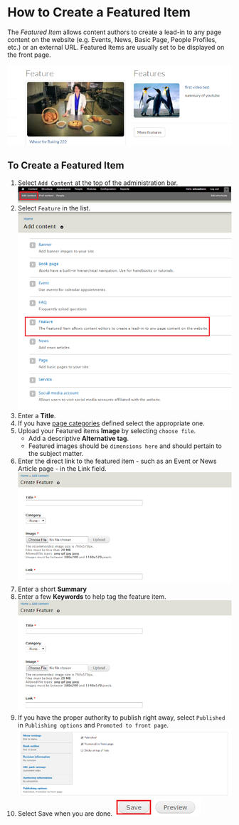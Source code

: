 # How to Create a Featured Item
The *Featured Item* allows content authors to create a lead-in to any page content on the website (e.g. Events, News, Basic Page, People Profiles, etc.) or an external URL. Featured Items are usually set to be displayed on the front page.

![An Example of a Featured Item.](../images/fIex.png)

## To Create a Featured Item
1. Select `Add Content` at the top of the administration bar.
![Add Content Highlighted](../images/ambac.png)
2. Select `Feature` in the list.
![Feature Option Selected](../images/addconfI.png)
3. Enter a **Title**.
4. If you have [page categories](../taxonomies.md#categories) defined select the appropriate one.
5. Upload your Featured items **Image** by selecting `choose file`.
    * Add a descriptive **Alternative tag**.
    * Featured images should be `dimensions here` and should pertain to the subject matter.
6. Enter the direct link to the featured item - such as an Event or News Article page - in the Link field.
![Image of Feature Item link options](../images/featitleimglink.png)
7. Enter a short **Summary**
8. Enter a few **Keywords** to help tag the feature item.
![Image of Feature Item link options](../images/featitleimglink.png)
9. If you have the proper authority to publish right away, select `Published` in `Publishing options` and `Promoted to front page`.
![Example of publishing options](../images/pubopt.png)
10. Select Save when you are done.
![Image of Save Button](../images/save.png)
